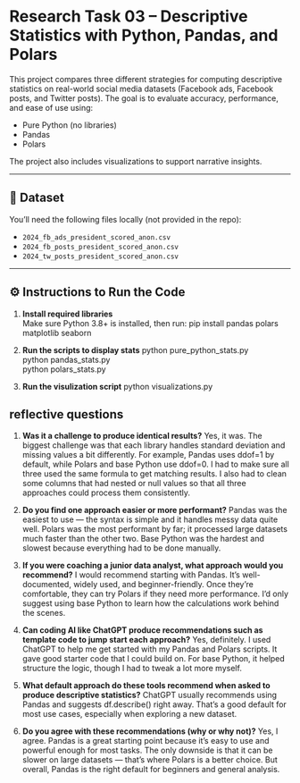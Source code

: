 # Research Task 03 – Descriptive Statistics with Python, Pandas, and Polars

This project compares three different strategies for computing descriptive statistics on real-world social media datasets (Facebook ads, Facebook posts, and Twitter posts). The goal is to evaluate accuracy, performance, and ease of use using:
- Pure Python (no libraries)
- Pandas
- Polars

The project also includes visualizations to support narrative insights.

---

## 📁 Dataset

You’ll need the following files locally (not provided in the repo):
- `2024_fb_ads_president_scored_anon.csv`
- `2024_fb_posts_president_scored_anon.csv`
- `2024_tw_posts_president_scored_anon.csv`

---

## ⚙️ Instructions to Run the Code

1. **Install required libraries**  
   Make sure Python 3.8+ is installed, then run:
   pip install pandas polars matplotlib seaborn

2. **Run the scripts to display stats**
   python pure_python_stats.py     
   python pandas_stats.py         
   python polars_stats.py
    
4. **Run the visulization script**
   python visualizations.py

## reflective questions
1. **Was it a challenge to produce identical results?**
Yes, it was. The biggest challenge was that each library handles standard deviation and missing values a bit differently. For example, Pandas uses ddof=1 by default, while Polars and base Python use ddof=0. I had to make sure all three used the same formula to get matching results. I also had to clean some columns that had nested or null values so that all three approaches could process them consistently.

2. **Do you find one approach easier or more performant?**
Pandas was the easiest to use — the syntax is simple and it handles messy data quite well. Polars was the most performant by far; it processed large datasets much faster than the other two. Base Python was the hardest and slowest because everything had to be done manually.

3. **If you were coaching a junior data analyst, what approach would you recommend?**
I would recommend starting with Pandas. It’s well-documented, widely used, and beginner-friendly. Once they’re comfortable, they can try Polars if they need more performance. I’d only suggest using base Python to learn how the calculations work behind the scenes.

4. **Can coding AI like ChatGPT produce recommendations such as template code to jump start each approach?**
Yes, definitely. I used ChatGPT to help me get started with my Pandas and Polars scripts. It gave good starter code that I could build on. For base Python, it helped structure the logic, though I had to tweak a lot more myself.

5. **What default approach do these tools recommend when asked to produce descriptive statistics?**
ChatGPT usually recommends using Pandas and suggests df.describe() right away. That’s a good default for most use cases, especially when exploring a new dataset.

6. **Do you agree with these recommendations (why or why not)?**
Yes, I agree. Pandas is a great starting point because it’s easy to use and powerful enough for most tasks. The only downside is that it can be slower on large datasets — that’s where Polars is a better choice. But overall, Pandas is the right default for beginners and general analysis.

